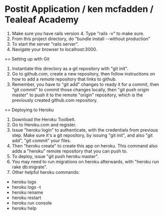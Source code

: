 Postit Application  / ken mcfadden / Tealeaf Academy
==

1. Make sure you have rails version 4. Type "rails -v" to make sure.
2. From this project directory, do "bundle install --without production"
3. To start the server "rails server".
4. Navigate your browser to localhost:3000.


== Setting up with Git

1. Instantiate this directory as a git repository with "git init".
2. Go to github.com, create a new repository, then follow instructions on how to add a remote repository that links to github.
3. Remember, you have to "git add" changes to ready it for a commit, then "git commit" to commit those changes locally, then "git push origin master" to push it to the remote "origin" repository, which is the previously created github.com repository.

== Deploying to Heroku

1. Download the Heroku Toolbelt.
2. Go to Heroku.com and register.
3. Issue "heroku login" to authenticate, with the credentials from previous step. Make sure it's a git repository, by issuing "git init", and also "git add", "git commit" your files.
4. Then "heroku create" to create this app on heroku. This command also adds a "heroku" remote repository that you can push to.
5. To deploy, issue "git push heroku master".
6. You may need to run migrations on heroku afterwards, with "heroku run rake db:migrate".
7. Other helpful heroku commands:
  - heroku logs
  - heroku logs -t
  - heroku rename
  - heroku restart
  - heroku run console
  - heroku help

